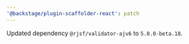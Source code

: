 ```yaml
---
'@backstage/plugin-scaffolder-react': patch
---
```


Updated dependency `@rjsf/validator-ajv6` to `5.0.0-beta.18`.
